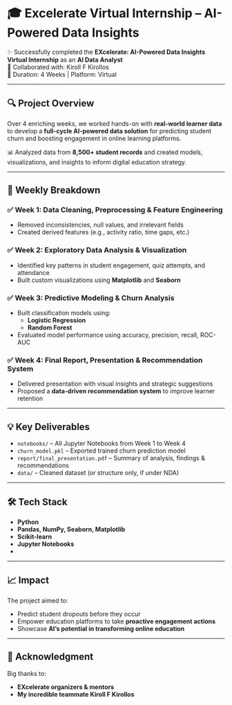 # 🎓 Excelerate Virtual Internship – AI-Powered Data Insights

✨ Successfully completed the **EXcelerate: AI-Powered Data Insights Virtual Internship** as an **AI Data Analyst**  
👥 Collaborated with: Kiroll F Kirollos  
📅 Duration: 4 Weeks | Platform: Virtual

---

## 🔍 Project Overview

Over 4 enriching weeks, we worked hands-on with **real-world learner data** to develop a **full-cycle AI-powered data solution** for predicting student churn and boosting engagement in online learning platforms.

📊 Analyzed data from **8,500+ student records** and created models, visualizations, and insights to inform digital education strategy.

---

## 🚀 Weekly Breakdown

### ✅ Week 1: Data Cleaning, Preprocessing & Feature Engineering
- Removed inconsistencies, null values, and irrelevant fields
- Created derived features (e.g., activity ratio, time gaps, etc.)

### ✅ Week 2: Exploratory Data Analysis & Visualization
- Identified key patterns in student engagement, quiz attempts, and attendance
- Built custom visualizations using **Matplotlib** and **Seaborn**

### ✅ Week 3: Predictive Modeling & Churn Analysis
- Built classification models using:
  - **Logistic Regression**
  - **Random Forest**
- Evaluated model performance using accuracy, precision, recall, ROC-AUC

### ✅ Week 4: Final Report, Presentation & Recommendation System
- Delivered presentation with visual insights and strategic suggestions
- Proposed a **data-driven recommendation system** to improve learner retention

---

## 💡 Key Deliverables

- `notebooks/` – All Jupyter Notebooks from Week 1 to Week 4  
- `churn_model.pkl` – Exported trained churn prediction model  
- `report/final_presentation.pdf` – Summary of analysis, findings & recommendations  
- `data/` – Cleaned dataset (or structure only, if under NDA)

---

## 🛠️ Tech Stack

- **Python**
- **Pandas, NumPy, Seaborn, Matplotlib**
- **Scikit-learn**
- **Jupyter Notebooks**
- 
---

## 📈 Impact

The project aimed to:
- Predict student dropouts before they occur
- Empower education platforms to take **proactive engagement actions**
- Showcase **AI’s potential in transforming online education**

---

## 🙏 Acknowledgment

Big thanks to:
- **EXcelerate organizers & mentors**
- **My incredible teammate Kiroll F Kirollos**
